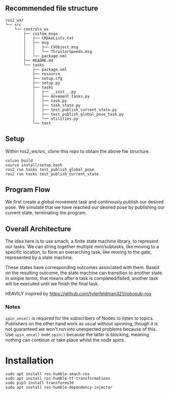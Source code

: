 ## Recommended file structure
```
ros2_ws/
└── src
    └── controls_ws
        ├── custom_msgs
        │   ├── CMakeLists.txt
        │   ├── msg
        │   │   ├── CVObject.msg
        │   │   └── ThrusterSpeeds.msg
        │   └── package.xml
        ├── README.md
        └── tasks
            ├── package.xml
            ├── resource
            ├── setup.cfg
            ├── setup.py
            ├── tasks
            │   ├── __init__.py
            │   ├── movement_tasks.py
            │   ├── task.py
            │   ├── task_state.py
            │   ├── test_publish_current_state.py
            │   ├── test_publish_global_pose_task.py
            │   └── utilities.py
            └── test
```
## Setup
Within ros2_ws/src, clone this repo to obtain the above file structure.
    
    colcon build
    source install/setup.bash
    ros2 run tasks test_publish_global_pose
    ros2 run tasks test_publish_current_state
## Program Flow
We first create a global movement task and continously publish our desired pose. We simulate that we have reached our desired pose by publishing our current state, terminating the program.

## Overall Architecture
The idea here is to use smach, a finite state machine library, to represent our tasks. We can string together multiple mini/subtasks, like moving to a specific location, to form an overarching task, like moving to the gate, represented by a state machine.

These states have corresponding outcomes associated with them. Based on the resulting outcome, the state machine can transition to another state. In simple terms, that means after a task is completed/failed, another task will be executed until we finish the final task.

HEAVILY inspired by https://github.com/tylerfeldman321/robosub-ros

### Notes
```spin_once()``` is required for the subscribers of Nodes to listen to topics. Publishers on the other hand work as usual without spinning, though it is not guaranteed we won't run into unexpected problems because of this. Use ```spin_once()``` over ```spin()``` because the latter is blocking, meaning nothing can continue or take place whilst the node spins.

# Installation
```
sudo apt install ros-humble-smach-ros
sudo apt install ros-humble-tf-transformations
sudo pip3 install transforms3d
sudo apt install ros-humble-dependency-injector
```
